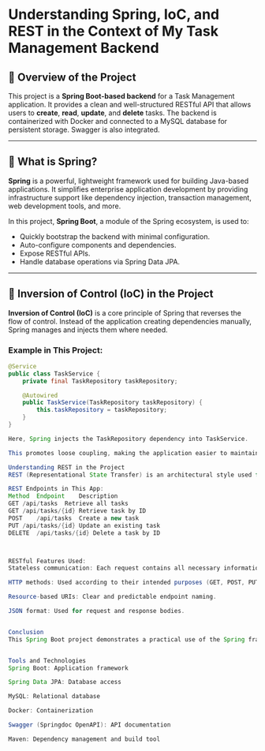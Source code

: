 # Understanding Spring, IoC, and REST in the Context of My Task Management Backend

## 📌 Overview of the Project

This project is a **Spring Boot-based backend** for a Task Management application. It provides a clean and well-structured RESTful API that allows users to **create**, **read**, **update**, and **delete** tasks. The backend is containerized with Docker and connected to a MySQL database for persistent storage. Swagger is also integrated.

---

## 🌱 What is Spring?

**Spring** is a powerful, lightweight framework used for building Java-based applications. It simplifies enterprise application development by providing infrastructure support like dependency injection, transaction management, web development tools, and more.

In this project, **Spring Boot**, a module of the Spring ecosystem, is used to:
- Quickly bootstrap the backend with minimal configuration.
- Auto-configure components and dependencies.
- Expose RESTful APIs.
- Handle database operations via Spring Data JPA.

---

## 🔁 Inversion of Control (IoC) in the Project

**Inversion of Control (IoC)** is a core principle of Spring that reverses the flow of control. Instead of the application creating dependencies manually, Spring manages and injects them where needed.

### Example in This Project:
```java
@Service
public class TaskService {
    private final TaskRepository taskRepository;

    @Autowired
    public TaskService(TaskRepository taskRepository) {
        this.taskRepository = taskRepository;
    }
}

Here, Spring injects the TaskRepository dependency into TaskService.

This promotes loose coupling, making the application easier to maintain and test.

Understanding REST in the Project
REST (Representational State Transfer) is an architectural style used for designing networked applications. In this project, REST principles are applied to create a clean API for task management.

REST Endpoints in This App:
Method	Endpoint	Description
GET	/api/tasks	Retrieve all tasks
GET	/api/tasks/{id}	Retrieve task by ID
POST	/api/tasks	Create a new task
PUT	/api/tasks/{id}	Update an existing task
DELETE	/api/tasks/{id}	Delete a task by ID



RESTful Features Used:
Stateless communication: Each request contains all necessary information.

HTTP methods: Used according to their intended purposes (GET, POST, PUT, DELETE).

Resource-based URIs: Clear and predictable endpoint naming.

JSON format: Used for request and response bodies.


Conclusion
This Spring Boot project demonstrates a practical use of the Spring framework, leveraging IoC for clean architecture and REST for well-structured APIs. It forms the backend foundation for a full-fledged task management system, ready for integration with any frontend or mobile client.


Tools and Technologies
Spring Boot: Application framework

Spring Data JPA: Database access

MySQL: Relational database

Docker: Containerization

Swagger (Springdoc OpenAPI): API documentation

Maven: Dependency management and build tool

